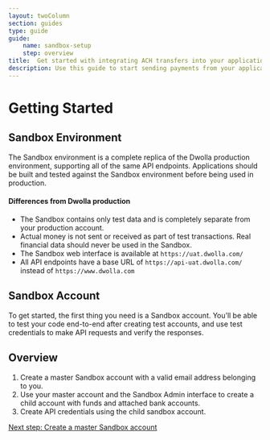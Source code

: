 ```yaml
---
layout: twoColumn
section: guides
type: guide
guide: 
    name: sandbox-setup
    step: overview
title:  Get started with integrating ACH transfers into your application
description: Use this guide to start sending payments from your application by utilizing our open API with no per transaction fees. 
---
```


# Getting Started

## Sandbox Environment

The Sandbox environment is a complete replica of the Dwolla production environment, supporting all of the same API endpoints. Applications should be built and tested against the Sandbox environment before being used in production.

#### Differences from Dwolla production

- The Sandbox contains only test data and is completely separate from your production account.
- Actual money is not sent or received as part of test transactions. Real financial data should never be used in the Sandbox.
- The Sandbox web interface is available at `https://uat.dwolla.com/`
- All API endpoints have a base URL of `https://api-uat.dwolla.com/` instead of `https://www.dwolla.com`

## Sandbox Account

To get started, the first thing you need is a Sandbox account. You’ll be able to test your code end-to-end after creating test accounts, and use test credentials to make API requests and verify the responses.

## Overview

1. Create a master Sandbox account with a valid email address belonging to you.
2. Use your master account and the Sandbox Admin interface to create a child account with funds and attached bank accounts.
3. Create API credentials using the child sandbox account.

<nav class="pager-nav">
<a href="01-create-master-account.html">Next step: Create a master Sandbox account</a>
</nav>
